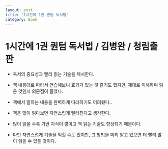 ```yaml
---
layout: post
title: "1시간에 1권 퀀텀 독서법"
category: Book
---
```


# 1시간에 1권 퀀텀 독서법 / 김병완 / 청림출판

- 독서의 중요성과 빨리 읽는 기술을 제시한다.
- 책 내용대로 따라서 연습해보니 효과가 있는 것 같기도 했지만, 제대로 이해하며 읽은 것인지 의문점이 들었다.
- 책에서 말하는 내용을 완벽하게 따라하기도 어려웠다..

- 책은 많이 읽다보면 자연스럽게 빨라진다고 생각한다.
- 많이 읽을 수록 기반 지식이 쌓이고 책 읽는 기술도 향상되기 때문이다.
- 다만 자연스럽게 기술을 익힐 수도 있지만, 그 방법을 미리 알고 있으면 더 빨리 많이 읽을 수 있을 것이다.
